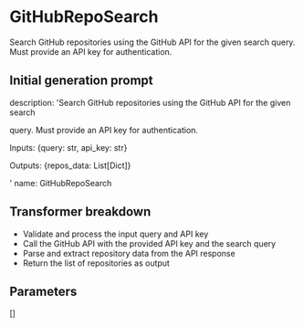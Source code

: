 
# GitHubRepoSearch

Search GitHub repositories using the GitHub API for the given search query. Must provide an API key for authentication.


## Initial generation prompt
description: 'Search GitHub repositories using the GitHub API for the given search

  query. Must provide an API key for authentication.

  Inputs: {query: str, api_key: str}

  Outputs: {repos_data: List[Dict]}

  '
name: GitHubRepoSearch


## Transformer breakdown
- Validate and process the input query and API key
- Call the GitHub API with the provided API key and the search query
- Parse and extract repository data from the API response
- Return the list of repositories as output

## Parameters
[]

        